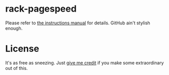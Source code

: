 # rack-pagespeed

Please refer to [the instructions manual](http://rack-pagespeed.heroku.com) for details. GitHub ain't stylish enough.

# License

It's as free as sneezing. Just [give me credit](http://twitter.com/julio_ody) if you make some extraordinary out of this.
